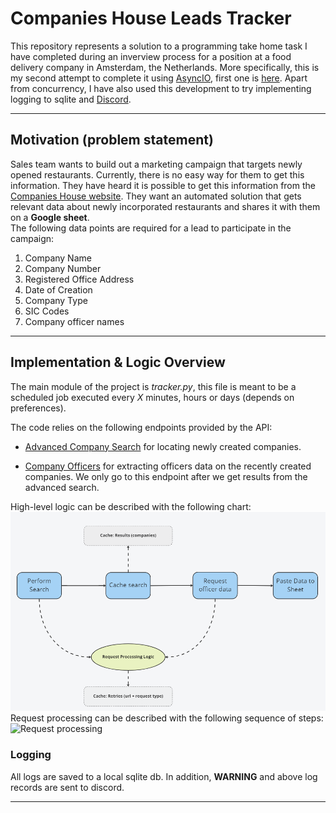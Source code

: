 # Companies House Leads Tracker

This repository represents a solution to a programming take home task I have completed during an inverview process for a position at a food delivery company in Amsterdam, the Netherlands. More specifically, this is my second attempt to complete it using [AsyncIO](https://docs.python.org/3/library/asyncio.html), first one is [here](https://github.com/Lifeissimple-zxc/test_exercise_companies_house). Apart from concurrency, I have also used this development to try implementing logging to sqlite and [Discord](https://discord.com/).<br>

---

## Motivation (problem statement)

Sales team wants to build out a marketing campaign that targets newly opened restaurants. Currently, there is no easy way for them to get this information. They have heard it is possible to get this information from the [Companies House
website](https://developer-specs.company-information.service.gov.uk/). They want an automated solution that gets relevant data about newly incorporated restaurants
and shares it with them on a **Google sheet**. <br>The following data points are required for a lead to participate in the campaign:
1. Company Name
2. Company Number
3. Registered Office Address
4. Date of Creation
5. Company Type
6. SIC Codes
7. Company officer names<br>

---

## Implementation & Logic Overview

The main module of the project is *tracker.py*, this file is meant to be a scheduled job executed every *X* minutes, hours or days (depends on preferences).

The code relies on the following endpoints provided by the API:
+ [Advanced Company Search](https://developer-specs.company-information.service.gov.uk/companies-house-public-data-api/reference/search/advanced-company-search) for locating newly created companies.

+ [Company Officers](https://developer-specs.company-information.service.gov.uk/companies-house-public-data-api/reference/officers/list) for extracting officers data on the recently created companies. We only go to this endpoint after we get results from the advanced search.

High-level logic can be described with the following chart:<br>![High-level logic](https://github.com/Lifeissimple-zxc/random_stuff/blob/main/Main%20Logic.png)<br>
Request processing can be described with the following sequence of steps:<br>![Request processing](https://www.dropbox.com/s/soqjo275e4eagmi/Request%20processing.png?dl=0)<br>

### Logging

All logs are saved to a local sqlite db. In addition, **WARNING** and above log records are sent to discord.

---

